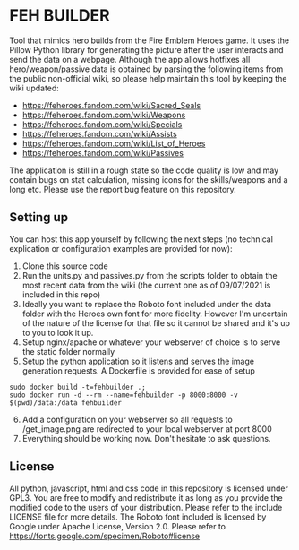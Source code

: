 # FEH BUILDER
Tool that mimics hero builds from the Fire Emblem Heroes game. It uses the Pillow Python library for generating the picture after the user interacts and send the data on a webpage.
Although the app allows hotfixes all hero/weapon/passive data is obtained by parsing the following items from the public non-official wiki, so please help maintain this tool by keeping the wiki updated:
- https://feheroes.fandom.com/wiki/Sacred_Seals
- https://feheroes.fandom.com/wiki/Weapons
- https://feheroes.fandom.com/wiki/Specials 
- https://feheroes.fandom.com/wiki/Assists
- https://feheroes.fandom.com/wiki/List_of_Heroes
- https://feheroes.fandom.com/wiki/Passives

The application is still in a rough state so the code quality is low and may contain bugs on stat calculation, missing icons for the skills/weapons and a long etc. Please use the report bug feature on this repository.

## Setting up

You can host this app yourself by following the next steps (no technical explication or configuration examples are provided for now):
1. Clone this source code
2. Run the units.py and passives.py from the scripts folder to obtain the most recent data from the wiki (the current one as of 09/07/2021 is included in this repo)
3. Ideally you want to replace the Roboto font included under the data folder with the Heroes own font for more fidelity. However I'm uncertain of the nature of the license for that file so it cannot be shared and it's up to you to look it up.
4. Setup nginx/apache or whatever your webserver of choice is to serve the static folder normally
5. Setup the python application so it listens and serves the image generation requests. A Dockerfile is provided for ease of setup
```
sudo docker build -t=fehbuilder .;
sudo docker run -d --rm --name=fehbuilder -p 8000:8000 -v $(pwd)/data:/data fehbuilder
```
6. Add a configuration on your webserver so all requests to /get_image.png are redirected to your local webserver at port 8000
7. Everything should be working now. Don't hesitate to ask questions.

## License
All python, javascript, html and css code in this repository is licensed under GPL3. You are free to modify and redistribute it as long as you provide the modified code to the users of your distribution. Please refer to the include LICENSE file for more details.
The Roboto font included is licensed by Google under Apache License, Version 2.0. Please refer to https://fonts.google.com/specimen/Roboto#license
